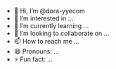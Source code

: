 - 👋 Hi, I’m @dora-yyecom
- 👀 I’m interested in ...
- 🌱 I’m currently learning ...
- 💞️ I’m looking to collaborate on ...
- 📫 How to reach me ...
- 😄 Pronouns: ...
- ⚡ Fun fact: ...

<!---
dora-yyecom/dora-yyecom is a ✨ special ✨ repository because its `README.md` (this file) appears on your GitHub profile.
You can click the Preview link to take a look at your changes.
--->
